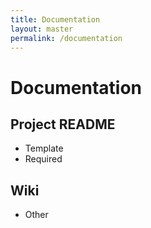 ```yaml
---
title: Documentation
layout: master
permalink: /documentation
---
```


# Documentation

## Project README

- Template
- Required

## Wiki

- Other